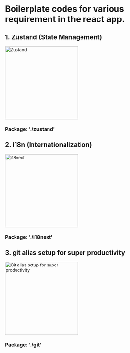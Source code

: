 # Boilerplate codes for various requirement in the react app.

## 1. Zustand (State Management)

<image src="https://repository-images.githubusercontent.com/180328715/fca49300-e7f1-11ea-9f51-cfd949b31560" width="240" height="auto" alt="Zustand" />

### **Package**: './zustand'

## 2. i18n (Internationalization)

<image src="https://simplelocalize.io/blog/i18next-localization-guide-with-translation-management.jpg" width="240" height="auto" alt="i18next" />

### **Package**: './i18next'

## 3. git alias setup for super productivity

<image src="https://git-scm.com/images/logos/downloads/Git-Logo-2Color.png" width="240" height="auto" alt="Git alias setup for super productivity" />

### **Package**: './git'
